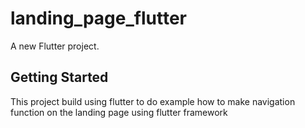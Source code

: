 # landing_page_flutter

A new Flutter project.

## Getting Started

This project build using flutter to do example how to make navigation function on the landing page using flutter framework